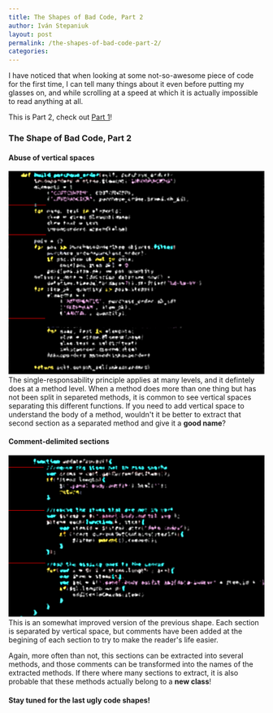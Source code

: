 ```yaml
---
title: The Shapes of Bad Code, Part 2
author: Iván Stepaniuk
layout: post
permalink: /the-shapes-of-bad-code-part-2/
categories:
---
```


I have noticed that when looking at some not-so-awesome piece of code for the first time, I can tell many things about it even before putting my glasses on, and while scrolling at a speed at which it is actually impossible to read anything at all.

This is Part 2, check out [Part 1](/the-shapes-of-bad-code-part-1/)!

### The Shape of Bad Code, Part 2

#### Abuse of vertical spaces
![Vertical space abuse](/img/shape-vertical-space.png)
The single-responsability principle applies at many levels, and it defintely does at a method level. When a method does more than one thing but has not been split in separeted methods, it is common to see vertical spaces separating this different functions. If you need to add vertical space to understand the body of a method, wouldn't it be better to extract that second section as a separated method and give it a **good name**?

#### Comment-delimited sections
![Section comments](/img/shape-vertical-comments.png)
This is an somewhat improved version of the previous shape. Each section is separated by vertical space, but comments have been added at the begining of each section to try to make the reader's life easier.

Again, more often than not, this sections can be extracted into several methods, and those comments can be transformed into the names of the extracted methods. If there where many sections to extract, it is also probable that these methods actually belong to a **new class**!


#### Stay tuned for the last ugly code shapes!

